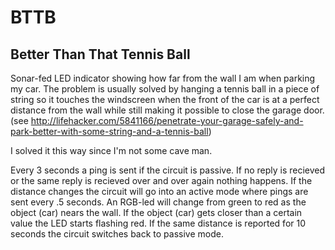 # BTTB
## Better Than That Tennis Ball 
  
Sonar-fed LED indicator showing how far from the wall I am when parking my car. The problem is usually solved by hanging a tennis ball in a piece of string so it touches the windscreen when the front of the car is at a perfect distance from the wall while still making it possible to close the garage door.
(see http://lifehacker.com/5841166/penetrate-your-garage-safely-and-park-better-with-some-string-and-a-tennis-ball)
  
I solved it this way since I'm not some cave man.
  
Every 3 seconds a ping is sent if the circuit is passive. If no reply is recieved or the same reply is recieved over and over again nothing happens. If the distance changes the circuit will go into an active mode where pings are sent every .5 seconds. An RGB-led will change from green to red as the object (car) nears the wall. If the object (car) gets closer than a certain value the LED starts flashing red. If the same distance is reported for 10 seconds the circuit switches back to passive mode.